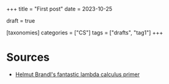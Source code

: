 +++
title = "First post"
date = 2023-10-25

draft = true

[taxonomies]
categories = ["CS"]
tags = ["drafts", "tag1"]
+++


# Sources

 - [Helmut Brandl's fantastic lambda calculus primer](https://hbr.github.io/Lambda-Calculus/computability/text.html#undecidability-of-the-halting-problem)

